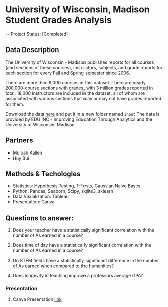 # University of Wisconsin, Madison Student Grades Analysis 
-- Project Status: [Completed]

## Data Description
The University of Wisconsin - Madison publishes reports for all courses (and sections of these courses), instructors, subjects, and grade reports for each section for every Fall and Spring semester since 2006.

There are more than 9,000 courses in this dataset. There are nearly 200,000-course sections with grades, with 3 million grades reported in total. 18,000 instructors are included in the dataset, all of whom are associated with various sections that may or may not have grades reported for them.

Download the data [here](https://www.kaggle.com/Madgrades/uw-madison-courses) and put it in a new folder named `input`
The data is provided by EDU INC - Improving Education Through Analytics and the University of Wisconsin, Madison.


## Partners
* Mulbah Kallen
* Huy Bui

## Methods & Techologies

* Statistics: Hypothesis Testing, T-Tests, Gaussian Naive Bayes
* Python: Pandas, Seaborn, Scipy, sqlite3, sklearn
* Data Visualization: Tableau
* Presentation: Canva


## Questions to answer:
1) Does your teacher have a statistically significant correlation with the number of As earned in a course?

2) Does time of day have a statistically significant correlation with the number of As earned in a course?

3) Do STEM fields have a statistically significant difference in the number of As earned when compared to the humanities?

4) Does longevity in teaching improve a professors average GPA?


### Presentation
1) Canva Presentation [link](https://www.canva.com/design/DADnW-gXwNg/share/preview?token=SxfynlXxfaivUex473dsow&role=EDITOR&utm_content=DADnW-gXwNg&utm_campaign=designshare&utm_medium=link&utm_source=sharebutton)

